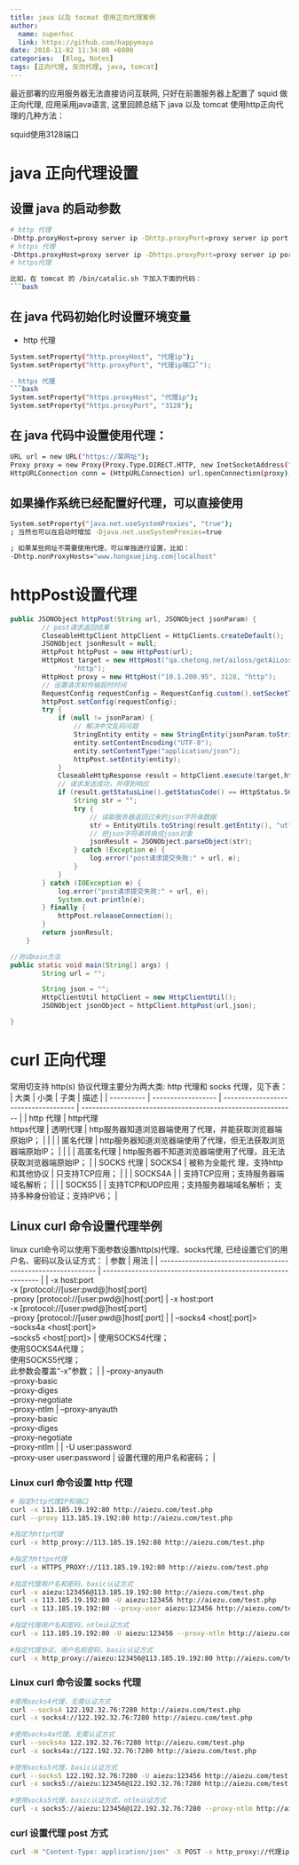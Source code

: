 ```yaml
---
title: java 以及 tocmat 使用正向代理案例
author:
  name: superhsc
  link: https://github.com/happymaya
date: 2018-11-02 11:34:00 +0800
categories:  [Blog, Notes]
tags: [正向代理, 反向代理, java, tomcat]
---
```


最近部署的应用服务器无法直接访问互联网, 只好在前置服务器上配置了 squid 做正向代理, 应用采用java语言, 这里回顾总结下 java 以及 tomcat 使用http正向代理的几种方法：

squid使用3128端口

# java 正向代理设置
## 设置 java 的启动参数

```bash
# http 代理 
-Dhttp.proxyHost=proxy server ip -Dhttp.proxyPort=proxy server ip port
# https 代理
-Dhttps.proxyHost=proxy server ip -Dhttps.proxyPort=proxy server ip port
# https代理

比如，在 tomcat 的 /bin/catalic.sh 下加入下面的代码：
```bash

```

## 在 java 代码初始化时设置环境变量
- http 代理
```bash
System.setProperty("http.proxyHost", "代理ip");
System.setProperty("http.proxyPort", "代理ip端口`");

- https 代理
```bash
System.setProperty("https.proxyHost", "代理ip");
System.setProperty("https.proxyPort", "3128");
```

 
## 在 java 代码中设置使用代理：
```bash
URL url = new URL("https://某网址");
Proxy proxy = new Proxy(Proxy.Type.DIRECT.HTTP, new InetSocketAddress("代理ip", 3128));  
HttpURLConnection conn = (HttpURLConnection) url.openConnection(proxy);
```

## 如果操作系统已经配置好代理，可以直接使用
```bash
System.setProperty("java.net.useSystemProxies", "true");
; 当然也可以在启动时增加 -Djava.net.useSystemProxies=true

; 如果某些网址不需要使用代理，可以单独进行设置，比如：
-Dhttp.nonProxyHosts="www.hongxuejing.com|localhost"
```

# httpPost设置代理
```java
public JSONObject httpPost(String url, JSONObject jsonParam) {
        // post请求返回结果
        CloseableHttpClient httpClient = HttpClients.createDefault();
        JSONObject jsonResult = null;
        HttpPost httpPost = new HttpPost(url);
        HttpHost target = new HttpHost("qa.chetong.net/ailoss/getAiLossPageURL", 8080,  
                "http");
        HttpHost proxy = new HttpHost("10.1.200.95", 3128, "http");
        // 设置请求和传输超时时间
        RequestConfig requestConfig = RequestConfig.custom().setSocketTimeout(2000).setConnectTimeout(2000).setProxy(proxy).build();
        httpPost.setConfig(requestConfig);
        try {
            if (null != jsonParam) {
                // 解决中文乱码问题
                StringEntity entity = new StringEntity(jsonParam.toString(), "utf-8");
                entity.setContentEncoding("UTF-8");
                entity.setContentType("application/json");
                httpPost.setEntity(entity);
            }
            CloseableHttpResponse result = httpClient.execute(target,httpPost);
            // 请求发送成功，并得到响应
            if (result.getStatusLine().getStatusCode() == HttpStatus.SC_OK) {
                String str = "";
                try {
                    // 读取服务器返回过来的json字符串数据
                    str = EntityUtils.toString(result.getEntity(), "utf-8");
                    // 把json字符串转换成json对象
                    jsonResult = JSONObject.parseObject(str);
                } catch (Exception e) {
                    log.error("post请求提交失败:" + url, e);
                }
            }
        } catch (IOException e) {
            log.error("post请求提交失败:" + url, e);
            System.out.println(e);
        } finally {
            httpPost.releaseConnection();
        }
        return jsonResult;
    }

//测试main方法
public static void main(String[] args) {
        String url = "";

        String json = "";
        HttpClientUtil httpClient = new HttpClientUtil();
        JSONObject jsonObject = httpClient.httpPost(url,json);

}
```

# curl 正向代理
常用切支持 http(s) 协议代理主要分为两大类: http 代理和 socks 代理，见下表：
| 大类       | 小类               | 子类                                 | 描述                                                         |
| ---------- | ------------------ | ------------------------------------ | ------------------------------------------------------------ |
| http 代理  | http代理<br/> https代理 | 透明代理                             | http服务器知道浏览器端使用了代理，并能获取浏览器端原始IP；   |
|            |                    | 匿名代理                             | http服务器知道浏览器端使用了代理，但无法获取浏览器端原始IP； |
|            |                    | 高匿名代理                           | http服务器不知道浏览器端使用了代理，且无法获取浏览器端原始IP； |
| SOCKS 代理 | SOCKS4             | 被称为全能代 理，支持http 和其他协议 | 只支持TCP应用；                                              |
|            | SOCKS4A            |                                      | 支持TCP应用；支持服务器端域名解析；                          |
|            | SOCKS5             |                                      | 支持TCP和UDP应用；支持服务器端域名解析； 支持多种身份验证；支持IPV6； |

## Linux curl 命令设置代理举例
linux curl命令可以使用下面参数设置http(s)代理、socks代理, 已经设置它们的用户名、密码以及认证方式：
| 参数                                                         | 用法                                                         |
| ------------------------------------------------------------ | ------------------------------------------------------------ |
| -x host:port<br/>-x [protocol://[user:pwd@]host[:port]<br/>-proxy [protocol://[user:pwd@]host[:port] | -x host:port<br/>-x [protocol://[user:pwd@]host[:port]<br/>–proxy [protocol://[user:pwd@]host[:port] |
| –socks4 <host[:port]><br/>–socks4a <host[:port]><br/>–socks5 <host[:port]> | 使用SOCKS4代理；<br/>使用SOCKS4A代理；<br/>使用SOCKS5代理；<br/>此参数会覆盖“-x”参数； |
| –proxy-anyauth<br/>–proxy-basic<br/>–proxy-diges<br/>–proxy-negotiate<br/>–proxy-ntlm | –proxy-anyauth<br/>–proxy-basic<br/>–proxy-diges<br/>–proxy-negotiate<br/>–proxy-ntlm |
| -U user:password<br/>–proxy-user user:password               | 设置代理的用户名和密码；                                     |

### Linux curl 命令设置 http 代理
```bash
# 指定http代理IP和端口
curl -x 113.185.19.192:80 http://aiezu.com/test.php
curl --proxy 113.185.19.192:80 http://aiezu.com/test.php
 
#指定为http代理
curl -x http_proxy://113.185.19.192:80 http://aiezu.com/test.php
 
#指定为https代理
curl -x HTTPS_PROXY://113.185.19.192:80 http://aiezu.com/test.php
 
#指定代理用户名和密码，basic认证方式
curl -x aiezu:123456@113.185.19.192:80 http://aiezu.com/test.php
curl -x 113.185.19.192:80 -U aiezu:123456 http://aiezu.com/test.php
curl -x 113.185.19.192:80 --proxy-user aiezu:123456 http://aiezu.com/test.php
 
#指定代理用户名和密码，ntlm认证方式
curl -x 113.185.19.192:80 -U aiezu:123456 --proxy-ntlm http://aiezu.com/test.php
 
#指定代理协议、用户名和密码，basic认证方式
curl -x http_proxy://aiezu:123456@113.185.19.192:80 http://aiezu.com/test.php

```

### Linux curl 命令设置 socks 代理
```bash
#使用socks4代理，无需认证方式
curl --socks4 122.192.32.76:7280 http://aiezu.com/test.php
curl -x socks4://122.192.32.76:7280 http://aiezu.com/test.php
 
#使用socks4a代理，无需认证方式
curl --socks4a 122.192.32.76:7280 http://aiezu.com/test.php
curl -x socks4a://122.192.32.76:7280 http://aiezu.com/test.php
 
#使用socks5代理，basic认证方式
curl --socks5 122.192.32.76:7280 -U aiezu:123456 http://aiezu.com/test.php
curl -x socks5://aiezu:123456@122.192.32.76:7280 http://aiezu.com/test.php
 
#使用socks5代理，basic认证方式，ntlm认证方式
curl -x socks5://aiezu:123456@122.192.32.76:7280 --proxy-ntlm http://aiezu.com/test.php

```

### curl 设置代理 post 方式
```bash
curl -H "Content-Type: application/json" -X POST -x http_proxy://代理ip:端口 请求地址
```
